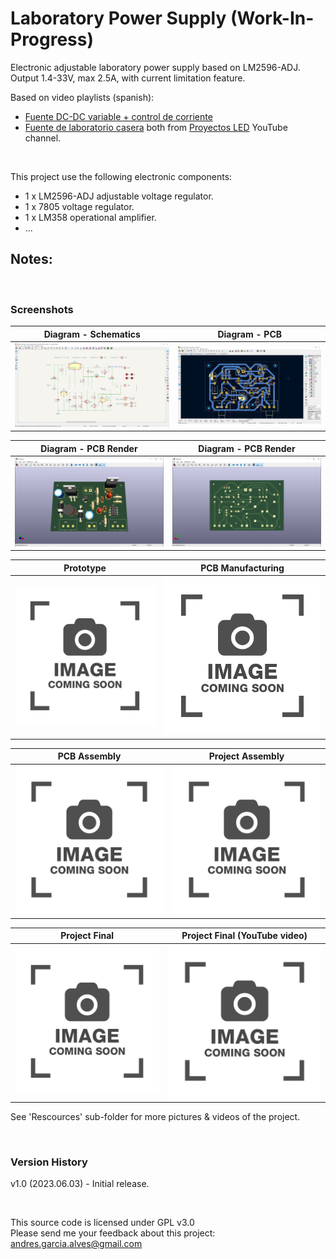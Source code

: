 # Laboratory Power Supply (Work-In-Progress)

Electronic adjustable laboratory power supply based on LM2596-ADJ. Output 1.4-33V, max 2.5A, with current limitation feature.  

Based on video playlists (spanish):  
- [Fuente DC-DC variable + control de corriente](https://www.youtube.com/playlist?list=PLrgHsDQ2jwt0jt3FgAbFxksGTbsloWIvi)  
- [Fuente de laboratorio casera](https://www.youtube.com/playlist?list=PLrgHsDQ2jwt1UQQE7cqdn1-_60ikgR_oa)
both from [Proyectos LED](https://www.youtube.com/@proyectosledar) YouTube channel.

&nbsp;

This project use the following electronic components:
- 1 x LM2596-ADJ adjustable voltage regulator.
- 1 x 7805 voltage regulator.
- 1 x LM358 operational amplifier.
- ...

Notes:
- 

&nbsp;

### Screenshots

| Diagram - Schematics                               | Diagram - PCB                                      |
|----------------------------------------------------|----------------------------------------------------|
| ![](Resources/01-schematic-diagram.png)            | ![](Resources/02-pcb-diagram.png)                  |

| Diagram - PCB Render                               | Diagram - PCB Render                               |
|----------------------------------------------------|----------------------------------------------------|
| ![](Resources/03-pcb-render-front-side.png)        | ![](Resources/04-pcb-render-back-side.png)         |

| Prototype                                          | PCB Manufacturing                                  |
|----------------------------------------------------|----------------------------------------------------|
| ![](Resources/05-photo-coming-soon.png)            | ![](Resources/06-photo-coming-soon.png)            |

| PCB Assembly                                       | Project Assembly                                   |
|----------------------------------------------------|----------------------------------------------------|
| ![](Resources/07-photo-coming-soon.png)            | ![](Resources/08-photo-coming-soon.png)            |

| Project Final                                      | Project Final (YouTube video)                      |
|----------------------------------------------------|----------------------------------------------------|
| ![](Resources/09-photo-coming-soon.png)            | ![](Resources/10-photo-coming-soon.png)            |

See 'Rescources' sub-folder for more pictures & videos of the project.

&nbsp;

### Version History

v1.0 (2023.06.03) - Initial release.  

&nbsp;

This source code is licensed under GPL v3.0  
Please send me your feedback about this project: andres.garcia.alves@gmail.com
